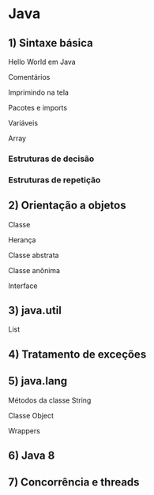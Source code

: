 # Java

## 1) Sintaxe básica

Hello World em Java

Comentários

Imprimindo na tela

Pacotes e imports

Variáveis

Array

### Estruturas de decisão

### Estruturas de repetição

## 2) Orientação a objetos

Classe

Herança

Classe abstrata

Classe anônima

Interface

## 3) java.util

List

## 4) Tratamento de exceções

## 5) java.lang

Métodos da classe String

Classe Object

Wrappers

## 6) Java 8

## 7) Concorrência e threads

